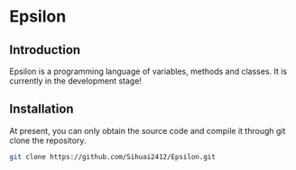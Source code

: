 # Epsilon

## Introduction

Epsilon is a programming language of variables, methods and classes. It is currently in the development stage!

## Installation

At present, you can only obtain the source code and compile it through git clone the repository.

``` bash
git clone https://github.com/Sihuai2412/Epsilon.git
```
